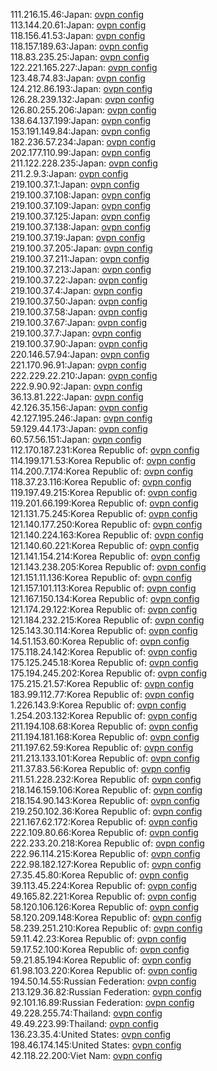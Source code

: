 111.216.15.46:Japan: [ovpn config](vpn/111_216_15_46.ovpn)  
113.144.20.61:Japan: [ovpn config](vpn/113_144_20_61.ovpn)  
118.156.41.53:Japan: [ovpn config](vpn/118_156_41_53.ovpn)  
118.157.189.63:Japan: [ovpn config](vpn/118_157_189_63.ovpn)  
118.83.235.25:Japan: [ovpn config](vpn/118_83_235_25.ovpn)  
122.221.165.227:Japan: [ovpn config](vpn/122_221_165_227.ovpn)  
123.48.74.83:Japan: [ovpn config](vpn/123_48_74_83.ovpn)  
124.212.86.193:Japan: [ovpn config](vpn/124_212_86_193.ovpn)  
126.28.239.132:Japan: [ovpn config](vpn/126_28_239_132.ovpn)  
126.80.255.206:Japan: [ovpn config](vpn/126_80_255_206.ovpn)  
138.64.137.199:Japan: [ovpn config](vpn/138_64_137_199.ovpn)  
153.191.149.84:Japan: [ovpn config](vpn/153_191_149_84.ovpn)  
182.236.57.234:Japan: [ovpn config](vpn/182_236_57_234.ovpn)  
202.177.110.99:Japan: [ovpn config](vpn/202_177_110_99.ovpn)  
211.122.228.235:Japan: [ovpn config](vpn/211_122_228_235.ovpn)  
211.2.9.3:Japan: [ovpn config](vpn/211_2_9_3.ovpn)  
219.100.37.1:Japan: [ovpn config](vpn/219_100_37_1.ovpn)  
219.100.37.108:Japan: [ovpn config](vpn/219_100_37_108.ovpn)  
219.100.37.109:Japan: [ovpn config](vpn/219_100_37_109.ovpn)  
219.100.37.125:Japan: [ovpn config](vpn/219_100_37_125.ovpn)  
219.100.37.138:Japan: [ovpn config](vpn/219_100_37_138.ovpn)  
219.100.37.19:Japan: [ovpn config](vpn/219_100_37_19.ovpn)  
219.100.37.205:Japan: [ovpn config](vpn/219_100_37_205.ovpn)  
219.100.37.211:Japan: [ovpn config](vpn/219_100_37_211.ovpn)  
219.100.37.213:Japan: [ovpn config](vpn/219_100_37_213.ovpn)  
219.100.37.22:Japan: [ovpn config](vpn/219_100_37_22.ovpn)  
219.100.37.4:Japan: [ovpn config](vpn/219_100_37_4.ovpn)  
219.100.37.50:Japan: [ovpn config](vpn/219_100_37_50.ovpn)  
219.100.37.58:Japan: [ovpn config](vpn/219_100_37_58.ovpn)  
219.100.37.67:Japan: [ovpn config](vpn/219_100_37_67.ovpn)  
219.100.37.7:Japan: [ovpn config](vpn/219_100_37_7.ovpn)  
219.100.37.90:Japan: [ovpn config](vpn/219_100_37_90.ovpn)  
220.146.57.94:Japan: [ovpn config](vpn/220_146_57_94.ovpn)  
221.170.96.91:Japan: [ovpn config](vpn/221_170_96_91.ovpn)  
222.229.22.210:Japan: [ovpn config](vpn/222_229_22_210.ovpn)  
222.9.90.92:Japan: [ovpn config](vpn/222_9_90_92.ovpn)  
36.13.81.222:Japan: [ovpn config](vpn/36_13_81_222.ovpn)  
42.126.35.156:Japan: [ovpn config](vpn/42_126_35_156.ovpn)  
42.127.195.246:Japan: [ovpn config](vpn/42_127_195_246.ovpn)  
59.129.44.173:Japan: [ovpn config](vpn/59_129_44_173.ovpn)  
60.57.56.151:Japan: [ovpn config](vpn/60_57_56_151.ovpn)  
112.170.187.231:Korea Republic of: [ovpn config](vpn/112_170_187_231.ovpn)  
114.199.171.53:Korea Republic of: [ovpn config](vpn/114_199_171_53.ovpn)  
114.200.7.174:Korea Republic of: [ovpn config](vpn/114_200_7_174.ovpn)  
118.37.23.116:Korea Republic of: [ovpn config](vpn/118_37_23_116.ovpn)  
119.197.49.215:Korea Republic of: [ovpn config](vpn/119_197_49_215.ovpn)  
119.201.66.199:Korea Republic of: [ovpn config](vpn/119_201_66_199.ovpn)  
121.131.75.245:Korea Republic of: [ovpn config](vpn/121_131_75_245.ovpn)  
121.140.177.250:Korea Republic of: [ovpn config](vpn/121_140_177_250.ovpn)  
121.140.224.163:Korea Republic of: [ovpn config](vpn/121_140_224_163.ovpn)  
121.140.60.221:Korea Republic of: [ovpn config](vpn/121_140_60_221.ovpn)  
121.141.154.214:Korea Republic of: [ovpn config](vpn/121_141_154_214.ovpn)  
121.143.238.205:Korea Republic of: [ovpn config](vpn/121_143_238_205.ovpn)  
121.151.11.136:Korea Republic of: [ovpn config](vpn/121_151_11_136.ovpn)  
121.157.101.113:Korea Republic of: [ovpn config](vpn/121_157_101_113.ovpn)  
121.167.150.134:Korea Republic of: [ovpn config](vpn/121_167_150_134.ovpn)  
121.174.29.122:Korea Republic of: [ovpn config](vpn/121_174_29_122.ovpn)  
121.184.232.215:Korea Republic of: [ovpn config](vpn/121_184_232_215.ovpn)  
125.143.30.114:Korea Republic of: [ovpn config](vpn/125_143_30_114.ovpn)  
14.51.153.60:Korea Republic of: [ovpn config](vpn/14_51_153_60.ovpn)  
175.118.24.142:Korea Republic of: [ovpn config](vpn/175_118_24_142.ovpn)  
175.125.245.18:Korea Republic of: [ovpn config](vpn/175_125_245_18.ovpn)  
175.194.245.202:Korea Republic of: [ovpn config](vpn/175_194_245_202.ovpn)  
175.215.21.57:Korea Republic of: [ovpn config](vpn/175_215_21_57.ovpn)  
183.99.112.77:Korea Republic of: [ovpn config](vpn/183_99_112_77.ovpn)  
1.226.143.9:Korea Republic of: [ovpn config](vpn/1_226_143_9.ovpn)  
1.254.203.132:Korea Republic of: [ovpn config](vpn/1_254_203_132.ovpn)  
211.194.108.68:Korea Republic of: [ovpn config](vpn/211_194_108_68.ovpn)  
211.194.181.168:Korea Republic of: [ovpn config](vpn/211_194_181_168.ovpn)  
211.197.62.59:Korea Republic of: [ovpn config](vpn/211_197_62_59.ovpn)  
211.213.133.101:Korea Republic of: [ovpn config](vpn/211_213_133_101.ovpn)  
211.37.83.56:Korea Republic of: [ovpn config](vpn/211_37_83_56.ovpn)  
211.51.228.232:Korea Republic of: [ovpn config](vpn/211_51_228_232.ovpn)  
218.146.159.106:Korea Republic of: [ovpn config](vpn/218_146_159_106.ovpn)  
218.154.90.143:Korea Republic of: [ovpn config](vpn/218_154_90_143.ovpn)  
219.250.102.36:Korea Republic of: [ovpn config](vpn/219_250_102_36.ovpn)  
221.167.62.172:Korea Republic of: [ovpn config](vpn/221_167_62_172.ovpn)  
222.109.80.66:Korea Republic of: [ovpn config](vpn/222_109_80_66.ovpn)  
222.233.20.218:Korea Republic of: [ovpn config](vpn/222_233_20_218.ovpn)  
222.96.114.215:Korea Republic of: [ovpn config](vpn/222_96_114_215.ovpn)  
222.98.182.127:Korea Republic of: [ovpn config](vpn/222_98_182_127.ovpn)  
27.35.45.80:Korea Republic of: [ovpn config](vpn/27_35_45_80.ovpn)  
39.113.45.224:Korea Republic of: [ovpn config](vpn/39_113_45_224.ovpn)  
49.165.82.221:Korea Republic of: [ovpn config](vpn/49_165_82_221.ovpn)  
58.120.106.126:Korea Republic of: [ovpn config](vpn/58_120_106_126.ovpn)  
58.120.209.148:Korea Republic of: [ovpn config](vpn/58_120_209_148.ovpn)  
58.239.251.210:Korea Republic of: [ovpn config](vpn/58_239_251_210.ovpn)  
59.11.42.23:Korea Republic of: [ovpn config](vpn/59_11_42_23.ovpn)  
59.17.52.100:Korea Republic of: [ovpn config](vpn/59_17_52_100.ovpn)  
59.21.85.194:Korea Republic of: [ovpn config](vpn/59_21_85_194.ovpn)  
61.98.103.220:Korea Republic of: [ovpn config](vpn/61_98_103_220.ovpn)  
194.50.14.55:Russian Federation: [ovpn config](vpn/194_50_14_55.ovpn)  
213.129.36.82:Russian Federation: [ovpn config](vpn/213_129_36_82.ovpn)  
92.101.16.89:Russian Federation: [ovpn config](vpn/92_101_16_89.ovpn)  
49.228.255.74:Thailand: [ovpn config](vpn/49_228_255_74.ovpn)  
49.49.223.99:Thailand: [ovpn config](vpn/49_49_223_99.ovpn)  
136.23.35.4:United States: [ovpn config](vpn/136_23_35_4.ovpn)  
198.46.174.145:United States: [ovpn config](vpn/198_46_174_145.ovpn)  
42.118.22.200:Viet Nam: [ovpn config](vpn/42_118_22_200.ovpn)  

